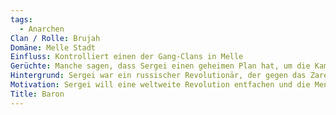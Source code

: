 ```yaml
---
tags:
  - Anarchen
Clan / Rolle: Brujah
Domäne: Melle Stadt
Einfluss: Kontrolliert einen der Gang-Clans in Melle
Gerüchte: Manche sagen, dass Sergei einen geheimen Plan hat, um die Kamarilla von innen heraus zu stürzen, und dass er eine versteckte Armee von Anarchen unterhält, die auf sein Kommando wartet.
Hintergrund: Sergei war ein russischer Revolutionär, der gegen das Zarenregime kämpfte. Ein Brujah entdeckte sein Potenzial als Anführer und gab ihm das Geschenk der Unsterblichkeit. Sergei nutzt seine Kräfte, um den Kampf gegen Tyrannei und Ungerechtigkeit in der modernen Welt fortzusetzen.
Motivation: Sergei will eine weltweite Revolution entfachen und die Menschheit von allen Fesseln befreien, einschließlich der der Vampire.
Title: Baron
---
```

